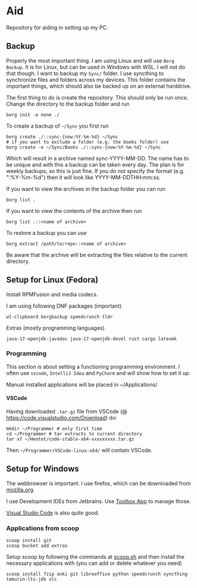 # Aid
Repository for aiding in setting up my PC.

## Backup
Properly the most important thing. I am using Linux and will use `Borg Backup`. It is for Linux, but can be used in 
Windows with WSL. I will not do that though. I want to backup my `Sync/` folder. I use syncthing to synchronize files 
and folders across my devices. This folder contains the important things, which should also be backed up on an 
external harddrive. 

The first thing to do is create the repository. This should only be run once. Change the directory to the backup 
folder and run

```
borg init -e none ./
```

To create a backup of `~/Sync` you first run

```
borg create ./::sync-{now:%Y-%m-%d} ~/Sync
# if you want to exclude a folder (e.g. the books folder) use
borg create -e ~/Sync/Books ./::sync-{now:%Y-%m-%d} ~/Sync
```

Which will result in a archive named sync-YYYY-MM-DD. The name has to be unique and with this a backup can be taken 
every day. The plan is for weekly backups, so this is just fine. If you do not specify the format (e.g. ":%Y-%m-%d") 
then it will look like YYYY-MM-DDTHH:mm:ss.

If you want to view the archives in the backup folder you can run

```
borg list .
```

If you want to view the contents of the archive then run

```
borg list .::<name of archive>
```

To restore a backup you can use

```
borg extract /path/to/repo::<name of archive>
```

Be aware that the archive will be extracting the files relative to the current directory.


## Setup for Linux (Fedora)

Install RPMFusion and media codecs.

I am using following DNF packages (important)
```
wl-clipboard borgbackup speedcrunch tldr
```

Extras (mostly programming languages)
```
java-17-openjdk-javadoc java-17-openjdk-devel rust cargo latexmk
```

### Programming
This section is about setting a functioning programming environment. I often use `vscode`, `IntelliJ Idea` and 
`PyCharm` and will show how to set it up.

Manual installed applications will be placed in ~/Applications/

#### VSCode
Having downloaded `.tar.gz` file from VSCode (@ https://code.visualstudio.com/Download) do:

```
mkdir ~/Programmer # only first time
cd ~/Programmer # tar extracts to current directory
tar xf ~/Hentet/code-stable-x64-xxxxxxxxx.tar.gz
```

Then `~/Programmer/VSCode-linux-x64/` will contain VSCode.

##  Setup for Windows
The webbrowser is important. I use firefox, which can be downloaded from 
[mozilla.org](https://www.mozilla.org/firefox/download/thanks/).

I use Development IDEs from Jetbrains. Use [Toolbox App](https://www.jetbrains.com/toolbox-app/) to manage those.

[Visual Studio Code](https://code.visualstudio.com/) is also quite good.

### Applications from scoop
```
scoop install git
scoop bucket add extras
```
Setup scoop by following the commands at [scoop.sh](https://scoop.sh/) and then install the necessary applications with (you can add or delete whatever you need)
```
scoop install 7zip anki git libreoffice python speedcrunch syncthing temurin-lts-jdk vlc
```
